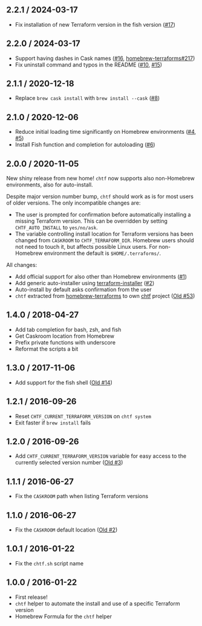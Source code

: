 ## 2.2.1 / 2024-03-17

* Fix installation of new Terraform version in the fish version ([#17](https://github.com/Yleisradio/chtf/issues/17))

## 2.2.0 / 2024-03-17

* Support having dashes in Cask names ([#16](https://github.com/Yleisradio/chtf/issues/16), [homebrew-terraforms#217](https://github.com/Yleisradio/homebrew-terraforms/issues/217))
* Fix uninstall command and typos in the README ([#10](https://github.com/Yleisradio/chtf/issues/10), [#15](https://github.com/Yleisradio/chtf/issues/15))

## 2.1.1 / 2020-12-18

* Replace `brew cask install` with `brew install --cask` ([#8](https://github.com/Yleisradio/chtf/issues/8))

## 2.1.0 / 2020-12-06

* Reduce initial loading time significantly on Homebrew environments ([#4](https://github.com/Yleisradio/chtf/issues/4), [#5](https://github.com/Yleisradio/chtf/issues/5))
* Install Fish function and completion for autoloading ([#6](https://github.com/Yleisradio/chtf/issues/6))

## 2.0.0 / 2020-11-05

New shiny release from new home! `chtf` now supports also non-Homebrew environments, also for auto-install.

Despite major version number bump, `chtf` should work as is for most users of older versions. The only incompatible changes are:

* The user is prompted for confirmation before automatically installing a missing Terraform version. This can be overridden by setting `CHTF_AUTO_INSTALL` to `yes/no/ask`.
* The variable controlling install location for Terraform versions has been changed from `CASKROOM` to `CHTF_TERRAFORM_DIR`. Homebrew users should not need to touch it, but affects possible Linux users. For non-Homebrew environment the default is `$HOME/.terraforms/`.

All changes:

* Add official support for also other than Homebrew environments ([#1](https://github.com/Yleisradio/chtf/issues/1))
* Add generic auto-installer using [terraform-installer](https://github.com/robertpeteuil/terraform-installer) ([#2](https://github.com/Yleisradio/chtf/issues/2))
* Auto-install by default asks confirmation from the user
* `chtf` extracted from [homebrew-terraforms](https://github.com/Yleisradio/homebrew-terraforms/) to own [chtf](https://github.com/Yleisradio/chtf) project ([Old #53](https://github.com/Yleisradio/homebrew-terraforms/issues/53))

## 1.4.0 / 2018-04-27

* Add tab completion for bash, zsh, and fish
* Get Caskroom location from Homebrew
* Prefix private functions with underscore
* Reformat the scripts a bit

## 1.3.0 / 2017-11-06

* Add support for the fish shell ([Old #14](https://github.com/Yleisradio/homebrew-terraforms/issues/14))

## 1.2.1 / 2016-09-26

* Reset `CHTF_CURRENT_TERRAFORM_VERSION` on `chtf system`
* Exit faster if `brew install` fails

## 1.2.0 / 2016-09-26

* Add `CHTF_CURRENT_TERRAFORM_VERSION` variable for easy access to the currently selected version number ([Old #3](https://github.com/Yleisradio/homebrew-terraforms/issues/3))

## 1.1.1 / 2016-06-27

* Fix the `CASKROOM` path when listing Terraform versions

## 1.1.0 / 2016-06-27

* Fix the `CASKROOM` default location ([Old #2](https://github.com/Yleisradio/homebrew-terraforms/issues/2))

## 1.0.1 / 2016-01-22

* Fix the `chtf.sh` script name

## 1.0.0 / 2016-01-22

* First release!
* `chtf` helper to automate the install and use of a specific Terraform version
* Homebrew Formula for the `chtf` helper
